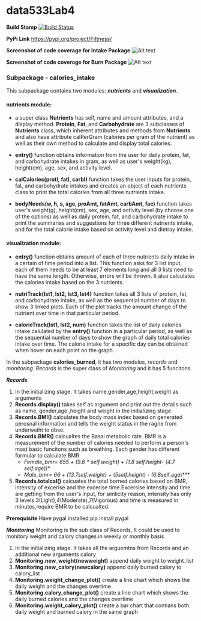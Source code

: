 # data533Lab4

**Build Stamp**
[![Build Status](https://travis-ci.com/RaineShen/data533Lab4.svg?token=hQ3AocuezT1bi6bTQVJS&branch=main)](https://travis-ci.com/RaineShen/data533Lab4)

**PyPi Link**
https://pypi.org/project/Fittness/

**Screenshot of code coverage for Intake Package**
![Alt text](https://github.com/RaineShen/data533Lab4/blob/main/Fittness/calories_intake/Code_Coverage_Intake.PNG)

**Screenshot of code coverage for Burn Package**
![Alt text](https://github.com/RaineShen/data533Lab4/blob/main/Fittness/calories_burn/Burn_coverage.png)

### **Subpackage - calories_intake**

This subpackage contains two modules: *__nutrients__* and *__visualization__*.

#### **nutrients** module:

- a super class **Nutrients** has self, name and amount attributes, and a display method. **Protein**, **Fat**, and **Carbohydrate** are 3 subclasses of **Nutrients** class, which inherent attributes and methods from **Nutrients** and also have attribute calPerGram (calories per gram of the nutrient) as well as their own method to calculate and display total calories. 

- **entry()** function obtains information from the user for daily protein, fat, and carbohydrate intakes in gram, as well as user's weight(kg), height(cm), age, sex, and activity level. 

- **calCalories(protI, fatI, carbI)** function takes the user inputs for protein, fat, and carbohydrate intakes and creates an object of each nutrients class to print the total calories from all three nutrients intake.

- **bodyNeeds(w, h, s, age, proAmt, fatAmt, carbAmt, fac)** function takes user's weight(g), height(cm), sex, age, and activity level (by choose one of the options) as well as daily protein, fat, and carbohydrate intake to print the summaries and suggestions for three different nutrients intake, and for the total calorie intake based on activity level and dietray intake.

#### **visualization** module:

- **entry()** function obtains amount of each of three nutrients daily intake in a certain of time period into a list. This function asks for 3 list input, each of them needs to be at least 7 elements long and all 3 lists need to have the same length. Otherwise, errors will be thrown. It also calculates the calories intake based on the 3 nutrients.

- **nutriTrack(lst1, lst2, lst3, lst4)** function takes all 3 lists of protein, fat, and carbohydrate intake, as well as the sequential number of days to show 3 linked plots. Each of the plot tracks the amount change of the nutrient over time in that particular period. 

- **calorieTrack(lst1, lst2, num)** function takes the list of daily calories intake calulated by the **entry()** function in a particular period, as well as the sequential number of days to show the graph of daily total calories intake over time. The calorie intake for a specific day can be obtained when hover on each point on the graph.





In the subpackage **calories_burned**, it has two modules, *records* and *monitoring*. *Records* is the super class of *Monitoring* and it has 5 funcitons.

***Records***
1. In the initializing stage. It takes name,gender,age,height,weight as arguments 
2. **Records.display()** takes self as argument and print out the details such as name, gender,age ,height and weight in the initializing stage
3. **Records.BMI()** calculates the body mass index based on generated perosnal information and tells the weight status in the ragne from underweiht to obse.
4. **Records.BMR()** calcualtes the Basal metabolic rate. BMR is a measurement of the number of calories needed to perform a person's most basic funcitons such as breathing. Each gender has different formular to calculate BMR
    - ***Female_bmr= 655 + (9.6 * self.weight) + (1.8* self.height- (4.7* self.age))**
    - ***Male_bmr= 66 + (13.7*self.weight) + (5*self.height) - (6.8*self.age)***
5. **Records.totalcal()** calcuates the total borned calories based on BMR, intensity of excerise and the excerise time.Excersise intensity and time are getting from the user's input, for simlicity reason, intensity has only 3 levels 3(Light),4(Moderate),7(Vigorous) and time is measured in minutes,require BMR to be calcualted.

**Prerequisite**
Have pygal installed
pip install pygal


***Monitoring***
Monitoring is the sub class of Records, It could be used to monitory weight and calory changes in weekly or monthly basis
1. In the initializing stage. It  takes all the arguemtns from Records and an additional new arguments calory 
2. **Monitoring.new_weight(newweight)** append daily weight to weight_list
3. **Monitoring.new_calory(newcalory)** append daily burned calory to calory_list
4. **Monitoring.weight_change_plot()** create a line chart which shows the daily weight and the changes overtime 
5. **Monitoring.calory_change_plot()** create a line chart which shows the daily burned calories and the changes overtime
6. **Monitoring.weight_calory_plot()** create a bar chart that contians both daily weight and burned calory in the same graph  

